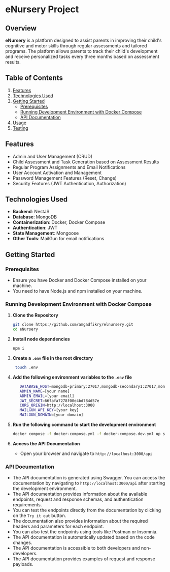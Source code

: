 # eNursery Project

## Overview

**eNursery** is a platform designed to assist parents in improving their child's cognitive and motor skills through regular assessments and tailored programs. The platform allows parents to track their child's development and receive personalized tasks every three months based on assessment results.

## Table of Contents

1. [Features](#features)
2. [Technologies Used](#technologies-used)
3. [Getting Started](#getting-started)
   - [Prerequisites](#prerequisites)
   - [Running Development Environment with Docker Compose](#running-development-environment-with-docker-compose)
   - [API Documentation](#api-documentation)
5. [Usage](#usage)
6. [Testing](#testing)

## Features

- Admin and User Management (CRUD)
- Child Assessment and Task Generation based on Assessment Results
- Regular Program Assignments and Email Notifications
- User Account Activation and Management
- Password Management Features (Reset, Change)
- Security Features (JWT Authentication, Authorization)

## Technologies Used

- **Backend**: NestJS
- **Database**: MongoDB
- **Containerization**: Docker, Docker Compose
- **Authentication**: JWT
- **State Management**: Mongoose
- **Other Tools**: MailGun for email notifications

## Getting Started

### Prerequisites

- Ensure you have Docker and Docker Compose installed on your machine.
- You need to have Node.js and npm installed on your machine.

### Running Development Environment with Docker Compose

1. **Clone the Repository**

   ```bash
   git clone https://github.com/amgadfikry/elnursery.git
   cd eNursery
   ```
   
2. **Install node dependencies**

   ```bash
   npm i
   ```

3. **Create a `.env` file in the root directory**

   ```bash
    touch .env
    ```

4. **Add the following environment variables to the `.env` file**

   ```bash
      DATABASE_HOST=mongodb-primary:27017,mongodb-secondary1:27017,mongodb-secondary2:27017
      ADMIN_NAME=[your name]
      ADMIN_EMAIL=[your email]
      JWT_SECRET=66fafa7278f00e4bd784d57e
      CORS_ORIGIN=http://localhost:3000
      MAILGUN_API_KEY=[your key]
      MAILGUN_DOMAIN=[your domain]
    ```

5. **Run the following command to start the development environment**

   ```bash
   docker compose -f docker-compose.yml -f docker-compose.dev.yml up server
   ```

6. **Access the API Documentation**

   - Open your browser and navigate to `http://localhost:3000/api`

### API Documentation

- The API documentation is generated using Swagger. You can access the documentation by navigating to `http://localhost:3000/api` after starting the development environment.
- The API documentation provides information about the available endpoints, request and response schemas, and authentication requirements.
- You can test the endpoints directly from the documentation by clicking on the `Try it out` button.
- The documentation also provides information about the required headers and parameters for each endpoint.
- You can also test the endpoints using tools like Postman or Insomnia.
- The API documentation is automatically updated based on the code changes.
- The API documentation is accessible to both developers and non-developers.
- The API documentation provides examples of request and response payloads.
